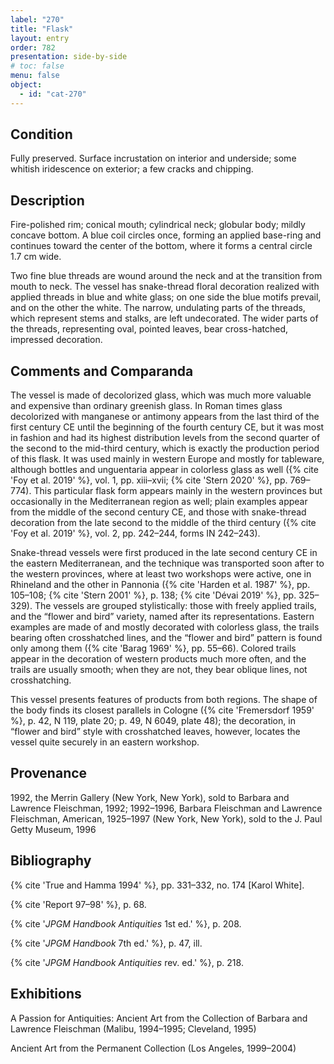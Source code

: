 ```yaml
---
label: "270"
title: "Flask"
layout: entry
order: 782
presentation: side-by-side
# toc: false
menu: false
object:
  - id: "cat-270"
---
```


## Condition

Fully preserved. Surface incrustation on interior and underside; some whitish iridescence on exterior; a few cracks and chipping.

## Description

Fire-polished rim; conical mouth; cylindrical neck; globular body; mildly concave bottom. A blue coil circles once, forming an applied base-ring and continues toward the center of the bottom, where it forms a central circle 1.7 cm wide.

Two fine blue threads are wound around the neck and at the transition from mouth to neck. The vessel has snake-thread floral decoration realized with applied threads in blue and white glass; on one side the blue motifs prevail, and on the other the white. The narrow, undulating parts of the threads, which represent stems and stalks, are left undecorated. The wider parts of the threads, representing oval, pointed leaves, bear cross-hatched, impressed decoration.

## Comments and Comparanda

The vessel is made of decolorized glass, which was much more valuable and expensive than ordinary greenish glass. In Roman times glass decolorized with manganese or antimony appears from the last third of the first century CE until the beginning of the fourth century CE, but it was most in fashion and had its highest distribution levels from the second quarter of the second to the mid-third century, which is exactly the production period of this flask. It was used mainly in western Europe and mostly for tableware, although bottles and unguentaria appear in colorless glass as well ({% cite 'Foy et al. 2019' %}, vol. 1, pp. xiii–xvii; {% cite 'Stern 2020' %}, pp. 769–774). This particular flask form appears mainly in the western provinces but occasionally in the Mediterranean region as well; plain examples appear from the middle of the second century CE, and those with snake-thread decoration from the late second to the middle of the third century ({% cite 'Foy et al. 2019' %}, vol. 2, pp. 242–244, forms IN 242–243).

Snake-thread vessels were first produced in the late second century CE in the eastern Mediterranean, and the technique was transported soon after to the western provinces, where at least two workshops were active, one in Rhineland and the other in Pannonia ({% cite 'Harden et al. 1987' %}, pp. 105–108; {% cite 'Stern 2001' %}, p. 138; {% cite 'Dévai 2019' %}, pp. 325–329). The vessels are grouped stylistically: those with freely applied trails, and the “flower and bird” variety, named after its representations. Eastern examples are made of and mostly decorated with colorless glass, the trails bearing often crosshatched lines, and the “flower and bird” pattern is found only among them ({% cite 'Barag 1969' %}, pp. 55–66). Colored trails appear in the decoration of western products much more often, and the trails are usually smooth; when they are not, they bear oblique lines, not crosshatching.

This vessel presents features of products from both regions. The shape of the body finds its closest parallels in Cologne ({% cite 'Fremersdorf 1959' %}, p. 42, N 119, plate 20; p. 49, N 6049, plate 48); the decoration, in “flower and bird” style with crosshatched leaves, however, locates the vessel quite securely in an eastern workshop.

## Provenance

1992, the Merrin Gallery (New York, New York), sold to Barbara and Lawrence Fleischman, 1992; 1992–1996, Barbara Fleischman and Lawrence Fleischman, American, 1925–1997 (New York, New York), sold to the J. Paul Getty Museum, 1996

## Bibliography

{% cite 'True and Hamma 1994' %}, pp. 331–332, no. 174 [Karol White].

{% cite 'Report 97–98' %}, p. 68.

{% cite '*JPGM Handbook Antiquities* 1st ed.' %}, p. 208.

{% cite '*JPGM Handbook* 7th ed.' %}, p. 47, ill.

{% cite '*JPGM Handbook Antiquities* rev. ed.' %}, p. 218.

## Exhibitions

A Passion for Antiquities: Ancient Art from the Collection of Barbara and Lawrence Fleischman (Malibu, 1994–1995; Cleveland, 1995)

Ancient Art from the Permanent Collection (Los Angeles, 1999–2004)
